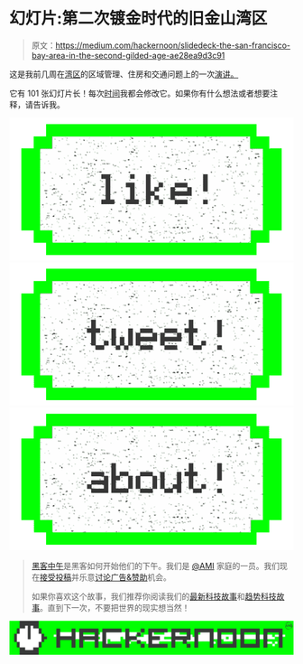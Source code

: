 # 幻灯片:第二次镀金时代的旧金山湾区

> 原文：<https://medium.com/hackernoon/slidedeck-the-san-francisco-bay-area-in-the-second-gilded-age-ae28ea9d3c91>

这是我前几周在[湾区](https://goo.gl/5VCLwi)的区域管理、住房和交通问题上的一次[演讲。](https://hackernoon.com/tagged/talk)

它有 101 张幻灯片长！每次[时间](https://hackernoon.com/tagged/time)我都会修改它。如果你有什么想法或者想要注释，请告诉我。

[![](img/50ef4044ecd4e250b5d50f368b775d38.png)](http://bit.ly/HackernoonFB)[![](img/979d9a46439d5aebbdcdca574e21dc81.png)](https://goo.gl/k7XYbx)[![](img/2930ba6bd2c12218fdbbf7e02c8746ff.png)](https://goo.gl/4ofytp)

> [黑客中午](http://bit.ly/Hackernoon)是黑客如何开始他们的下午。我们是 [@AMI](http://bit.ly/atAMIatAMI) 家庭的一员。我们现在[接受投稿](http://bit.ly/hackernoonsubmission)并乐意[讨论广告&赞助](mailto:partners@amipublications.com)机会。
> 
> 如果你喜欢这个故事，我们推荐你阅读我们的[最新科技故事](http://bit.ly/hackernoonlatestt)和[趋势科技故事](https://hackernoon.com/trending)。直到下一次，不要把世界的现实想当然！

[![](img/be0ca55ba73a573dce11effb2ee80d56.png)](https://goo.gl/Ahtev1)